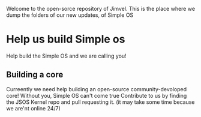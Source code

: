 Welcome to the open-sorce repository of Jimvel.
This is the place where we dump the folders of our new updates,
of Simple OS

# Help us build Simple os
Help build the Simple OS and we are calling you!

## Building a core
Curreently we need help building an open-source community-devoloped core!
Without you, Simple OS can't come true 
  Contribute to us by finding the JSOS Kernel repo and pull requesting it.
(it may take some time because we are'nt online 24/7)

